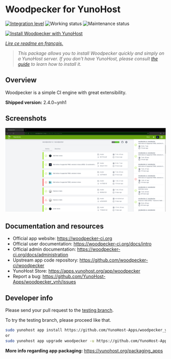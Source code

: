 <!--
N.B.: This README was automatically generated by https://github.com/YunoHost/apps/tree/master/tools/readme_generator
It shall NOT be edited by hand.
-->

# Woodpecker for YunoHost

[![Integration level](https://dash.yunohost.org/integration/woodpecker.svg)](https://dash.yunohost.org/appci/app/woodpecker) ![Working status](https://ci-apps.yunohost.org/ci/badges/woodpecker.status.svg) ![Maintenance status](https://ci-apps.yunohost.org/ci/badges/woodpecker.maintain.svg)

[![Install Woodpecker with YunoHost](https://install-app.yunohost.org/install-with-yunohost.svg)](https://install-app.yunohost.org/?app=woodpecker)

*[Lire ce readme en français.](./README_fr.md)*

> *This package allows you to install Woodpecker quickly and simply on a YunoHost server.
If you don't have YunoHost, please consult [the guide](https://yunohost.org/#/install) to learn how to install it.*

## Overview

Woodpecker is a simple CI engine with great extensibility.

**Shipped version:** 2.4.0~ynh1

## Screenshots

![Screenshot of Woodpecker](./doc/screenshots/woodpecker.png)

## Documentation and resources

- Official app website: <https://woodpecker-ci.org>
- Official user documentation: <https://woodpecker-ci.org/docs/intro>
- Official admin documentation: <https://woodpecker-ci.org/docs/administration>
- Upstream app code repository: <https://github.com/woodpecker-ci/woodpecker>
- YunoHost Store: <https://apps.yunohost.org/app/woodpecker>
- Report a bug: <https://github.com/YunoHost-Apps/woodpecker_ynh/issues>

## Developer info

Please send your pull request to the [testing branch](https://github.com/YunoHost-Apps/woodpecker_ynh/tree/testing).

To try the testing branch, please proceed like that.

```bash
sudo yunohost app install https://github.com/YunoHost-Apps/woodpecker_ynh/tree/testing --debug
or
sudo yunohost app upgrade woodpecker -u https://github.com/YunoHost-Apps/woodpecker_ynh/tree/testing --debug
```

**More info regarding app packaging:** <https://yunohost.org/packaging_apps>
